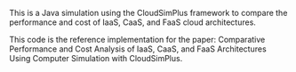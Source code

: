 This is a Java simulation using the CloudSimPlus framework to compare the performance and cost of IaaS, CaaS, and FaaS cloud architectures.

This code is the reference implementation for the paper: Comparative Performance and Cost Analysis of IaaS, CaaS, and FaaS Architectures Using Computer Simulation with CloudSimPlus.
